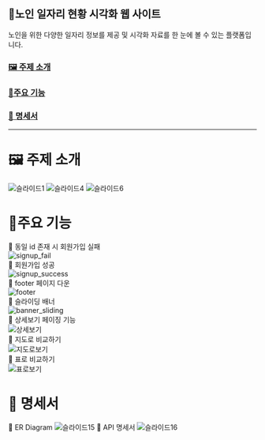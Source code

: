 ## 🎈노인 일자리 현황 시각화 웹 사이트
노인을 위한 다양한 일자리 정보를 제공 및
시각화 자료를 한 눈에 볼 수 있는 플랫폼입니다.

### <a href="#subject">🖼️ 주제 소개</a>
### <a href="#main">📍주요 기능</a>
### <a href="#paper">🧾 명세서</a>
<hr>

<a name = "subject"></a>

# 🖼️ 주제 소개

![슬라이드1](https://github.com/everydayday/K-digital-project1/assets/96685431/7cf89bab-c86a-4730-8b36-c1c977b85cdb)
![슬라이드4](https://github.com/everydayday/K-digital-project1/assets/96685431/48b2c0b6-59b8-4f77-8569-dddeb8098dfd)
![슬라이드6](https://github.com/everydayday/K-digital-project1/assets/96685431/37dae463-f57f-48fc-9f86-da82b1bb33cf)

<a name = "main"></a>
# 📍주요 기능

📍 동일 id 존재 시 회원가입 실패 <br/>
![signup_fail](https://github.com/everydayday/K-digital-project1/assets/96685431/a0fcf6d5-0787-43be-ba85-bd80dab0a2da) <br/>
📍 회원가입 성공 <br/>
![signup_success](https://github.com/everydayday/K-digital-project1/assets/96685431/3de603eb-b9b2-4711-b30e-20603237cd50) <br/>
📍 footer 페이지 다운 <br/>
![footer](https://github.com/everydayday/K-digital-project1/assets/96685431/7f709507-98f6-45bd-9f41-77ed43cc36ce) <br/>
📍 슬라이딩 배너 <br/>
![banner_sliding](https://github.com/everydayday/K-digital-project1/assets/96685431/b5ab64b5-0130-4237-9a0d-e6ab0072e740) <br/>
📍 상세보기 페이징 기능 <br/>
![상세보기](https://github.com/everydayday/K-digital-project1/assets/96685431/6905817a-befd-4a8c-809a-bbb80d267ec3) <br/>
📍 지도로 비교하기 <br/>
![지도로보기](https://github.com/everydayday/K-digital-project1/assets/96685431/02c89681-007e-4836-81ba-a3cae974fc14) <br/>
📍 표로 비교하기 <br/>
![표로보기](https://github.com/everydayday/K-digital-project1/assets/96685431/56b4da25-8da8-4422-9917-757898fa4a02) <br/>

<a name = "paper"></a>
# 🧾 명세서

🧾 ER Diagram
![슬라이드15](https://github.com/everydayday/K-digital-project1/assets/96685431/df2f0d85-cfca-433a-90b0-e3852f21b457)
🧾 API 명세서
![슬라이드16](https://github.com/everydayday/K-digital-project1/assets/96685431/16b9aa1f-3a31-4b00-8e22-c27f0dd1a32a)
